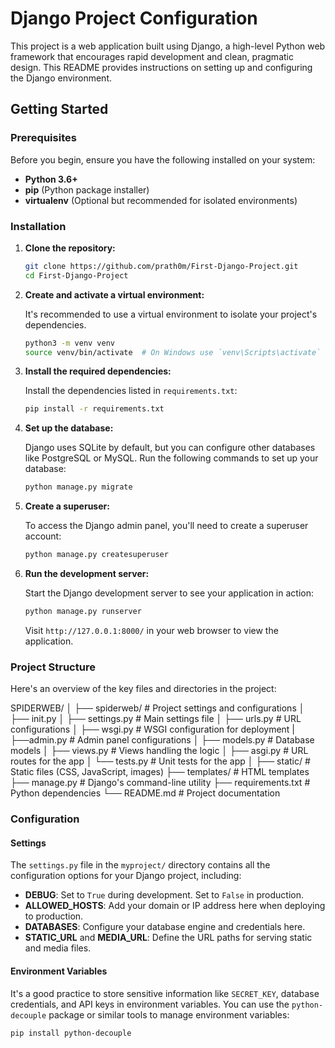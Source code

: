 # Django Project Configuration

This project is a web application built using Django, a high-level Python web framework that encourages rapid development and clean, pragmatic design. This README provides instructions on setting up and configuring the Django environment.

## Getting Started

### Prerequisites

Before you begin, ensure you have the following installed on your system:

- **Python 3.6+**
- **pip** (Python package installer)
- **virtualenv** (Optional but recommended for isolated environments)

### Installation

1. **Clone the repository:**

    ```bash
    git clone https://github.com/prath0m/First-Django-Project.git
    cd First-Django-Project
    ```

2. **Create and activate a virtual environment:**

    It's recommended to use a virtual environment to isolate your project's dependencies.

    ```bash
    python3 -m venv venv
    source venv/bin/activate  # On Windows use `venv\Scripts\activate`
    ```

3. **Install the required dependencies:**

    Install the dependencies listed in `requirements.txt`:

    ```bash
    pip install -r requirements.txt
    ```

4. **Set up the database:**

    Django uses SQLite by default, but you can configure other databases like PostgreSQL or MySQL. Run the following commands to set up your database:

    ```bash
    python manage.py migrate
    ```

5. **Create a superuser:**

    To access the Django admin panel, you'll need to create a superuser account:

    ```bash
    python manage.py createsuperuser
    ```

6. **Run the development server:**

    Start the Django development server to see your application in action:

    ```bash
    python manage.py runserver
    ```

    Visit `http://127.0.0.1:8000/` in your web browser to view the application.

### Project Structure

Here's an overview of the key files and directories in the project:

SPIDERWEB/
│
├── spiderweb/ # Project settings and configurations
│ ├── init.py
│ ├── settings.py # Main settings file
│ ├── urls.py # URL configurations
│ ├── wsgi.py # WSGI configuration for deployment
| ├──admin.py # Admin panel configurations
│ ├── models.py # Database models
│ ├── views.py # Views handling the logic
│ ├── asgi.py # URL routes for the app
│ └── tests.py # Unit tests for the app
│
├──  static/ # Static files (CSS, JavaScript, images)
├── templates/ # HTML templates
├── manage.py # Django's command-line utility
├── requirements.txt # Python dependencies
└── README.md # Project documentation

### Configuration

#### Settings

The `settings.py` file in the `myproject/` directory contains all the configuration options for your Django project, including:

- **DEBUG**: Set to `True` during development. Set to `False` in production.
- **ALLOWED_HOSTS**: Add your domain or IP address here when deploying to production.
- **DATABASES**: Configure your database engine and credentials here.
- **STATIC_URL** and **MEDIA_URL**: Define the URL paths for serving static and media files.

#### Environment Variables

It's a good practice to store sensitive information like `SECRET_KEY`, database credentials, and API keys in environment variables. You can use the `python-decouple` package or similar tools to manage environment variables:

```bash
pip install python-decouple

